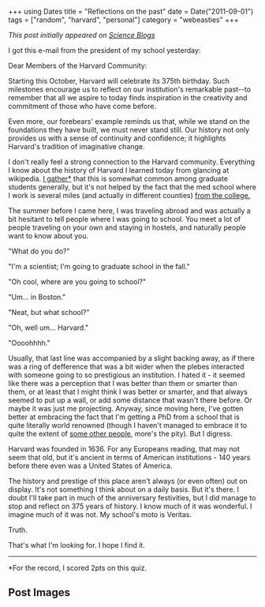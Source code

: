 +++
using Dates
title = "Reflections on the past"
date = Date("2011-09-01")
tags = ["random", "harvard", "personal"]
category = "webeasties"
+++

_This post initially appeared on [Science Blogs](http://scienceblogs.com/webeasties)_

I got this e-mail from the president of my school yesterday:

Dear Members of the Harvard Community:

Starting this October, Harvard will celebrate its 375th birthday.  Such milestones encourage us to reflect on our institution's remarkable past--to remember that all we aspire to today finds inspiration in the creativity and commitment of those who have come before.

Even more, our forebears' example reminds us that, while we stand on the foundations they have built, we must never stand still.  Our history not only provides us with a sense of continuity and confidence; it highlights Harvard's tradition of imaginative change.

I don't really feel a strong connection to the Harvard community. Everything I know about the history of Harvard I learned today from glancing at wikipedia. [I gather*](http://www.phdcomics.com/comics.php?f=1402) that this is somewhat common among graduate students generally, but it's not helped by the fact that the med school where I work is several miles (and actually in different counties) [from the college.](http://maps.google.com/maps/ms?msid=210190931036176032885.0004abd0f9706daefc3a5&msa=0&ll=42.359559,-71.076221&spn=0.086509,0.178871)

The summer before I came here, I was traveling abroad and was actually a bit hesitant to tell people where I was going to school. You meet a lot of people traveling on your own and staying in hostels, and naturally people want to know about you.

"What do you do?"

"I'm a scientist; I'm going to graduate school in the fall."

"Oh cool, where are you going to school?"

"Um... in Boston."

"Neat, but what school?"

"Oh, well um... Harvard."

"Oooohhhh."

Usually, that last line was accompanied by a slight backing away, as if there was a ring of defference that was a bit wider when the plebes interacted with someone going to so prestigious an institution. I hated it - it seemed like there was a perception that I was better than them or smarter than them, or at least that I might think I was better or smarter, and that always seemed to put up a wall, or add some distance that wasn't there before.   Or maybe it was just me projecting. 
Anyway, since moving here, I've gotten better at embracing the fact that I'm getting a PhD from a school that is quite literally world renowned (though I haven't managed to embrace it to quite the extent of  [some other people](http://scienceblogs.com/gregladen/about.php), more's the pity). But I digress.

Harvard was founded in 1636. For any Europeans reading, that may not seem that old, but it's ancient in terms of American institutions - 140 years before there even was a United States of America. 

The history and prestige of this place aren't always (or even often) out on display. It's not something I think about on a daily basis. But it's there. I doubt I'll take part in much of the anniversary festivities, but I did manage to stop and reflect on 375 years of history. I know much of it was wonderful. I imagine much of it was not. My school's moto is Veritas.

Truth.

That's what I'm looking for. I hope I find it.

---

*For the record, I scored 2pts on this quiz.

      
  

 ## Post Images


